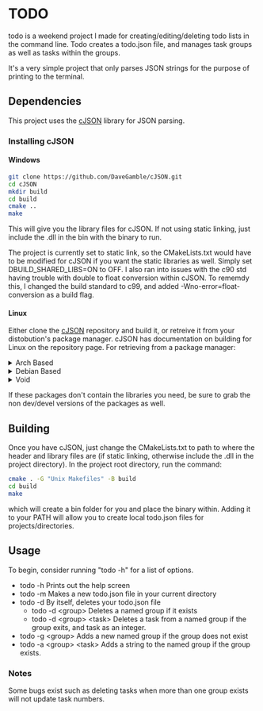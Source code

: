 # TODO

todo is a weekend project I made for creating/editing/deleting todo lists in the command line. Todo creates a todo.json file, and manages task groups as well as tasks within the groups.

It's a very simple project that only parses JSON strings for the purpose of printing to the terminal.

## Dependencies

This project uses the [cJSON](https://github.com/DaveGamble/cJSON) library for JSON parsing.

### Installing cJSON

#### Windows

```bash
git clone https://github.com/DaveGamble/cJSON.git
cd cJSON
mkdir build
cd build
cmake ..
make
```

This will give you the library files for cJSON. If not using static linking, just include the .dll in the bin with the binary to run.

The project is currently set to static link, so the CMakeLists.txt would have to be modified for cJSON if you want the static libraries as well. Simply
set DBUILD_SHARED_LIBS=ON to OFF. I also ran into issues with the c90 std having trouble with double to float conversion within cJSON.
To rememdy this, I changed the build standard to c99, and added -Wno-error=float-conversion as a build flag.

#### Linux

Either clone the [cJSON](https://github.com/DaveGamble/cJSON) repository and build it, or retreive it from your distobution's package manager.
cJSON has documentation on building for Linux on the repository page. For retrieving from a package manager:

<details>
    <summary>Arch Based</summary>

```bash
sudo pacman -S cjson
```

</details>

<details>
    <summary>Debian Based</summary>

```bash
sudo apt install libcjson-dev
```

</details>

<details>
    <summary>Void</summary>

```bash
sudo xbps-install cjson-devel
```

</details>

If these packages don't contain the libraries you need, be sure to grab the non dev/devel versions of the packages as well.

## Building

Once you have cJSON, just change the CMakeLists.txt to path to where the header and library files are (if static linking, otherwise include the .dll in the project directory).
In the project root directory, run the command:

```bash
cmake . -G "Unix Makefiles" -B build
cd build
make
```

which will create a bin folder for you and place the binary within. Adding it to your PATH will allow you to create local todo.json files for projects/directories.

## Usage

To begin, consider running "todo -h" for a list of options.

- todo -h Prints out the help screen
- todo -m Makes a new todo.json file in your current directory
- todo -d By itself, deletes your todo.json file
  - todo -d \<group\> Deletes a named group if it exists
  - todo -d \<group\> \<task\> Deletes a task from a named group if the group exits, and task as an integer.
- todo -g \<group\> Adds a new named group if the group does not exist
- todo -a \<group\> \<task\> Adds a string to the named group if the group exists.

### Notes

Some bugs exist such as deleting tasks when more than one group exists will not update task numbers.
